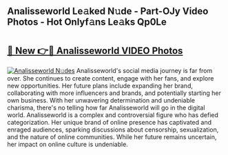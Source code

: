 ## Analisseworld Le𝚊ked N𝚞de - Part-OJy Video Photos - Hot Onlyf𝚊ns Le𝚊ks Qp0Le

# <h2><a href="http://ac25016.deff.icu/?id=Analisseworld">🔗 New 👉🔴 Analisseworld VIDEO Photos</a></h2>

[![Analisseworld N𝚞des](https://i.imgur.com/rIISA9y.gif)](http://ac25016.deff.icu/?id=Analisseworld)
Analisseworld's social media journey is far from over. She continues to create content, engage with her fans, and explore new opportunities. Her future plans include expanding her brand, collaborating with more influencers and brands, and potentially starting her own business. With her unwavering determination and undeniable charisma, there's no telling how far Analisseworld will go in the digital world. Analisseworld is a complex and controversial figure who has defied categorization. Her unique brand of online presence has captivated and enraged audiences, sparking discussions about censorship, sexualization, and the nature of online communities. While her future remains uncertain, her impact on online culture is undeniable.
